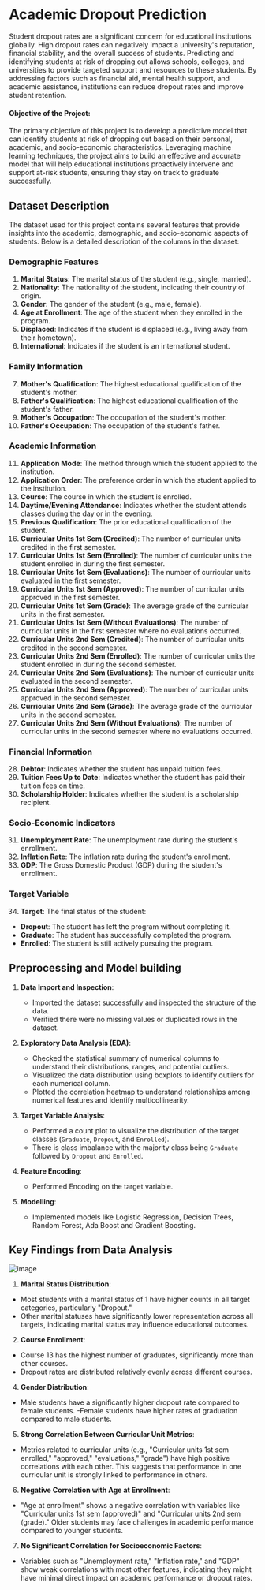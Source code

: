 
# Academic Dropout Prediction

Student dropout rates are a significant concern for educational institutions globally. High dropout rates can negatively impact a university's reputation, financial stability, and the overall success of students. Predicting and identifying students at risk of dropping out allows schools, colleges, and universities to provide targeted support and resources to these students. By addressing factors such as financial aid, mental health support, and academic assistance, institutions can reduce dropout rates and improve student retention.

#### Objective of the Project:
The primary objective of this project is to develop a predictive model that can identify students at risk of dropping out based on their personal, academic, and socio-economic characteristics. Leveraging machine learning techniques, the project aims to build an effective and accurate model that will help educational institutions proactively intervene and support at-risk students, ensuring they stay on track to graduate successfully.


## Dataset Description

The dataset used for this project contains several features that provide insights into the academic, demographic, and socio-economic aspects of students. Below is a detailed description of the columns in the dataset:

### **Demographic Features**
1. **Marital Status**: The marital status of the student (e.g., single, married).
2. **Nationality**: The nationality of the student, indicating their country of origin.
3. **Gender**: The gender of the student (e.g., male, female).
4. **Age at Enrollment**: The age of the student when they enrolled in the program.
5. **Displaced**: Indicates if the student is displaced (e.g., living away from their hometown).
6. **International**: Indicates if the student is an international student.

### **Family Information**
7. **Mother's Qualification**: The highest educational qualification of the student's mother.
8. **Father's Qualification**: The highest educational qualification of the student's father.
9. **Mother's Occupation**: The occupation of the student's mother.
10. **Father's Occupation**: The occupation of the student's father.

### **Academic Information**
11. **Application Mode**: The method through which the student applied to the institution.
12. **Application Order**: The preference order in which the student applied to the institution.
13. **Course**: The course in which the student is enrolled.
14. **Daytime/Evening Attendance**: Indicates whether the student attends classes during the day or in the evening.
15. **Previous Qualification**: The prior educational qualification of the student.
16. **Curricular Units 1st Sem (Credited)**: The number of curricular units credited in the first semester.
17. **Curricular Units 1st Sem (Enrolled)**: The number of curricular units the student enrolled in during the first semester.
18. **Curricular Units 1st Sem (Evaluations)**: The number of curricular units evaluated in the first semester.
19. **Curricular Units 1st Sem (Approved)**: The number of curricular units approved in the first semester.
20. **Curricular Units 1st Sem (Grade)**: The average grade of the curricular units in the first semester.
21. **Curricular Units 1st Sem (Without Evaluations)**: The number of curricular units in the first semester where no evaluations occurred.
22. **Curricular Units 2nd Sem (Credited)**: The number of curricular units credited in the second semester.
23. **Curricular Units 2nd Sem (Enrolled)**: The number of curricular units the student enrolled in during the second semester.
24. **Curricular Units 2nd Sem (Evaluations)**: The number of curricular units evaluated in the second semester.
25. **Curricular Units 2nd Sem (Approved)**: The number of curricular units approved in the second semester.
26. **Curricular Units 2nd Sem (Grade)**: The average grade of the curricular units in the second semester.
27. **Curricular Units 2nd Sem (Without Evaluations)**: The number of curricular units in the second semester where no evaluations occurred.

### **Financial Information**
28. **Debtor**: Indicates whether the student has unpaid tuition fees.
29. **Tuition Fees Up to Date**: Indicates whether the student has paid their tuition fees on time.
30. **Scholarship Holder**: Indicates whether the student is a scholarship recipient.

### **Socio-Economic Indicators**
31. **Unemployment Rate**: The unemployment rate during the student's enrollment.
32. **Inflation Rate**: The inflation rate during the student's enrollment.
33. **GDP**: The Gross Domestic Product (GDP) during the student's enrollment.

### **Target Variable**
34. **Target**: The final status of the student:
   - **Dropout**: The student has left the program without completing it.
   - **Graduate**: The student has successfully completed the program.
   - **Enrolled**: The student is still actively pursuing the program.


## Preprocessing and Model building


1. **Data Import and Inspection**:  
   - Imported the dataset successfully and inspected the structure of the data.
   - Verified there were no missing values or duplicated rows in the dataset.

2. **Exploratory Data Analysis (EDA)**:  
   - Checked the statistical summary of numerical columns to understand their distributions, ranges, and potential outliers.
   - Visualized the data distribution using boxplots to identify outliers for each numerical column.
   - Plotted the correlation heatmap to understand relationships among numerical features and identify multicollinearity.

3. **Target Variable Analysis**:  
   - Performed a count plot to visualize the distribution of the target classes (`Graduate`, `Dropout`, and `Enrolled`).
   - There is class imbalance with the majority class being `Graduate` followed by `Dropout` and `Enrolled`.

4. **Feature Encoding**:  
   - Performed Encoding on the target variable.

5. **Modelling**:  
   - Implemented models like Logistic Regression, Decision Trees, Random Forest, Ada Boost and Gradient Boosting. 

## Key Findings from Data Analysis

![image](https://github.com/user-attachments/assets/1ade6792-a62b-4ad4-923f-02d3b43e986d)

1. **Marital Status Distribution**:
 -  Most students with a marital status of 1 have higher counts in all target categories, particularly "Dropout."
- Other marital statuses have significantly lower representation across all targets, indicating marital status may influence educational outcomes.

2. **Course Enrollment**:
 - Course 13 has the highest number of graduates, significantly more than other courses.
 - Dropout rates are distributed relatively evenly across different courses.

4. **Gender Distribution**:
 - Male students have a significantly higher dropout rate compared to female students.
   -Female students have higher rates of graduation compared to male students.

5. **Strong Correlation Between Curricular Unit Metrics**:
  - Metrics related to curricular units (e.g., "Curricular units 1st sem enrolled," "approved," "evaluations," "grade") have high positive correlations with each other. This suggests that performance in one curricular unit is strongly linked to performance in others.

6. **Negative Correlation with Age at Enrollment**:
 - "Age at enrollment" shows a negative correlation with variables like "Curricular units 1st sem (approved)" and "Curricular units 2nd sem (grade)." Older students may face challenges in academic performance compared to younger students.

7. **No Significant Correlation for Socioeconomic Factors**:
  - Variables such as "Unemployment rate," "Inflation rate," and "GDP" show weak correlations with most other features, indicating they might have minimal direct impact on academic performance or dropout rates.

